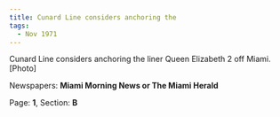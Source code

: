 ```yaml
---  
title: Cunard Line considers anchoring the  
tags:  
  - Nov 1971  
---  
```

  
Cunard Line considers anchoring the liner Queen Elizabeth 2 off Miami. [Photo]  
  
Newspapers: **Miami Morning News or The Miami Herald**  
  
Page: **1**, Section: **B** 
